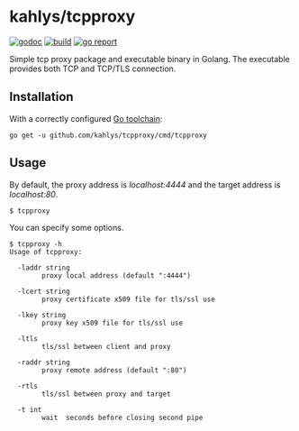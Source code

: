 # kahlys/tcpproxy

[![godoc](https://godoc.org/github.com/kahlys/tcpproxy?status.svg)](https://godoc.org/github.com/kahlys/tcpproxy) 
[![build](https://api.travis-ci.org/kahlys/tcpproxy.svg?branch=master)](https://travis-ci.org/kahlys/tcpproxy)
[![go report](https://goreportcard.com/badge/github.com/kahlys/tcpproxy)](https://goreportcard.com/report/github.com/kahlys/tcpproxy)

Simple tcp proxy package and executable binary in Golang. The executable provides both TCP and TCP/TLS connection.

## Installation

With a correctly configured [Go toolchain](https://golang.org/doc/install):
```
go get -u github.com/kahlys/tcpproxy/cmd/tcpproxy
```

## Usage

By default, the proxy address is *localhost:4444* and the target address is *localhost:80*.
```
$ tcpproxy
```
You can specify some options.
```
$ tcpproxy -h
Usage of tcpproxy:

  -laddr string
    	proxy local address (default ":4444")

  -lcert string
    	proxy certificate x509 file for tls/ssl use

  -lkey string
    	proxy key x509 file for tls/ssl use
      
  -ltls
    	tls/ssl between client and proxy
      
  -raddr string
    	proxy remote address (default ":80")
      
  -rtls
    	tls/ssl between proxy and target
      
  -t int
    	wait  seconds before closing second pipe
```
